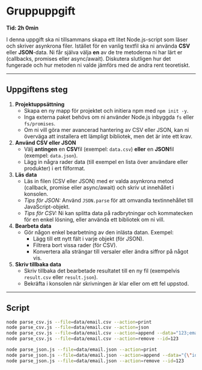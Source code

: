# Gruppuppgift

**Tid: 2h 0min**

I denna uppgift ska ni tillsammans skapa ett litet Node.js-script som läser och skriver asynkrona filer. Istället för en vanlig textfil ska ni använda **CSV** eller **JSON**-data. Ni får själva välja **en** av de tre metoderna ni har lärt er (callbacks, promises eller async/await). Diskutera slutligen hur det fungerade och hur metoden ni valde jämförs med de andra rent teoretiskt.

---

## Uppgiftens steg

1. **Projektuppsättning**
    - Skapa en ny mapp för projektet och initiera npm med `npm init -y`.
    - Inga externa paket behövs om ni använder Node.js inbyggda `fs` eller `fs/promises`.
    - Om ni vill göra mer avancerad hantering av CSV eller JSON, kan ni överväga att installera ett lämpligt bibliotek, men det är inte ett krav.
2. **Använd CSV eller JSON**
    - Välj **antingen** en **CSV**fil (exempel: `data.csv`) **eller** en **JSON**fil (exempel: `data.json`).
    - Lägg in några rader data (till exempel en lista över användare eller produkter) i ert filformat.
3. **Läs data**
    - Läs in filen (CSV eller JSON) med er valda asynkrona metod (callback, promise eller async/await) och skriv ut innehållet i konsolen.
    - *Tips för JSON:* Använd `JSON.parse` för att omvandla textinnehållet till JavaScript-objekt.
    - *Tips för CSV:* Ni kan splitta data på radbrytningar och kommatecken för en enkel lösning, eller använda ett bibliotek om ni vill.
4. **Bearbeta data**
    - Gör någon enkel bearbetning av den inlästa datan. Exempel:
        - Lägg till ett nytt fält i varje objekt (för JSON).
        - Filtrera bort vissa rader (för CSV).
        - Konvertera alla strängar till versaler eller ändra siffror på något vis.
5. **Skriv tillbaka data**
    - Skriv tillbaka det bearbetade resultatet till en ny fil (exempelvis `result.csv` eller `result.json`).
    - Bekräfta i konsolen när skrivningen är klar eller om ett fel uppstod.

---

## Script

```bash
node parse_csv.js --file=data/email.csv --action=print
node parse_csv.js --file=data/email.csv --action=json
node parse_csv.js --file=data/email.csv --action=append --data="123;email@test.com;Jane;Doe"
node parse_csv.js --file=data/email.csv --action=remove --id=123

node parse_json.js --file=data/email.json --action=print
node parse_json.js --file=data/email.json --action=append --data="{\"id\": 123, \"email\": \"email@test.com\", \"first_name\": \"Jane\", \"last_name\": \"Doe\"}"
node parse_json.js --file=data/email.json --action=remove --id=123
```

